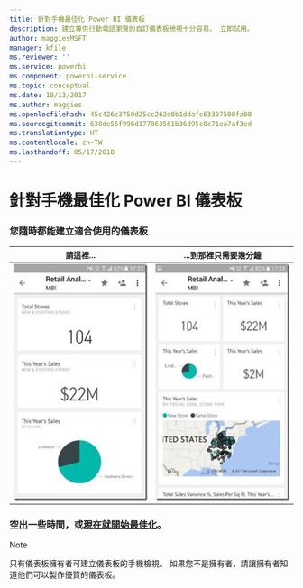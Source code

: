 ```yaml
---
title: 針對手機最佳化 Power BI 儀表板
description: 建立專供行動電話瀏覽的自訂儀表板檢視十分容易。 立即試用。
author: maggiesMSFT
manager: kfile
ms.reviewer: ''
ms.service: powerbi
ms.component: powerbi-service
ms.topic: conceptual
ms.date: 10/13/2017
ms.author: maggies
ms.openlocfilehash: 45c426c3750d25cc262d0b1ddafc63307500fa00
ms.sourcegitcommit: 638de55f996d177063561b36d95c8c71ea7af3ed
ms.translationtype: HT
ms.contentlocale: zh-TW
ms.lasthandoff: 05/17/2018
---
```

# <a name="optimize-power-bi-dashboard-for-phones"></a>針對手機最佳化 Power BI 儀表板
### <a name="anytime-is-the-right-time-to-create-a-great-dashboard"></a>您隨時都能建立適合使用的儀表板
| **請這裡...** | **...到那裡只需要幾分鐘** |
|:---:|:---:|
| ![](media/mobile-apps-optimize-dashboard-phone-view/power-bi-phone-dashboard-not-optimized.png) |![](media/mobile-apps-optimize-dashboard-phone-view/power-bi-phone-dashboard-optimized.png) |

### <a name="book-some-time-on-your-calendar-or-start-optimizing-nowservice-create-dashboard-mobile-phone-viewmd"></a>空出一些時間，或[現在就開始最佳化](service-create-dashboard-mobile-phone-view.md)。
> [!NOTE]
> 只有儀表板擁有者可建立儀表板的手機檢視。 如果您不是擁有者，請讓擁有者知道他們可以製作優質的儀表板。
> 
> 

